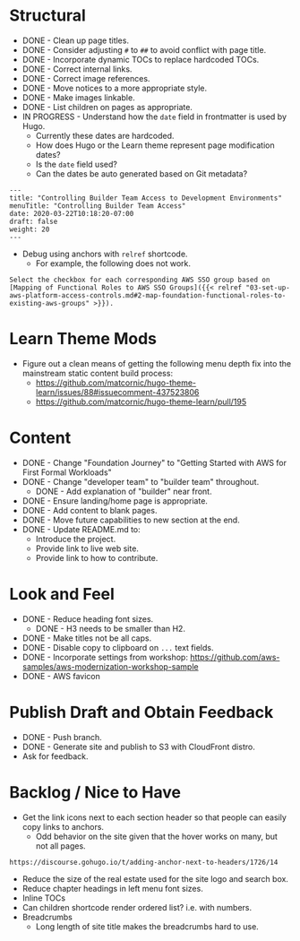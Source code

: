 # Structural

* DONE - Clean up page titles.
* DONE - Consider adjusting `#` to `##` to avoid conflict with page title.
* DONE - Incorporate dynamic TOCs to replace hardcoded TOCs.
* DONE - Correct internal links.
* DONE - Correct image references.
* DONE - Move notices to a more appropriate style.
* DONE - Make images linkable.
* DONE - List children on pages as appropriate.
* IN PROGRESS - Understand how the `date` field in frontmatter is used by Hugo. 
  * Currently these dates are hardcoded.
  * How does Hugo or the Learn theme represent page modification dates?
  * Is the `date` field used?
  * Can the dates be auto generated based on Git metadata?

```
---
title: "Controlling Builder Team Access to Development Environments"
menuTitle: "Controlling Builder Team Access"
date: 2020-03-22T10:18:20-07:00
draft: false
weight: 20
---
```

* Debug using anchors with `relref` shortcode. 
  * For example, the following does not work.

```
Select the checkbox for each corresponding AWS SSO group based on [Mapping of Functional Roles to AWS SSO Groups]({{< relref "03-set-up-aws-platform-access-controls.md#2-map-foundation-functional-roles-to-existing-aws-groups" >}}).
```

# Learn Theme Mods

* Figure out a clean means of getting the following menu depth fix into the mainstream static content build process:
  * https://github.com/matcornic/hugo-theme-learn/issues/88#issuecomment-437523806
  * https://github.com/matcornic/hugo-theme-learn/pull/195

# Content

* DONE - Change "Foundation Journey" to "Getting Started with AWS for First Formal Workloads"
* DONE - Change "developer team" to "builder team" throughout.
  * DONE - Add explanation of "builder" near front.
* DONE - Ensure landing/home page is appropriate.
* DONE - Add content to blank pages.
* DONE - Move future capabilities to new section at the end.
* DONE - Update README.md to:
  * Introduce the project.
  * Provide link to live web site.
  * Provide link to how to contribute.

# Look and Feel

* DONE - Reduce heading font sizes.
  * DONE - H3 needs to be smaller than H2.
* DONE - Make titles not be all caps.
* DONE - Disable copy to clipboard on `...` text fields.
* DONE - Incorporate settings from workshop: https://github.com/aws-samples/aws-modernization-workshop-sample
* DONE - AWS favicon

# Publish Draft and Obtain Feedback

* DONE - Push branch.
* DONE - Generate site and publish to S3 with CloudFront distro.
* Ask for feedback.

# Backlog / Nice to Have

* Get the link icons next to each section header so that people can easily copy links to anchors.
  * Odd behavior on the site given that the hover works on many, but not all pages.
```
https://discourse.gohugo.io/t/adding-anchor-next-to-headers/1726/14
```

* Reduce the size of the real estate used for the site logo and search box.
* Reduce chapter headings in left menu font sizes.
* Inline TOCs
* Can children shortcode render ordered list? i.e. with numbers.
* Breadcrumbs
  * Long length of site title makes the breadcrumbs hard to use.
